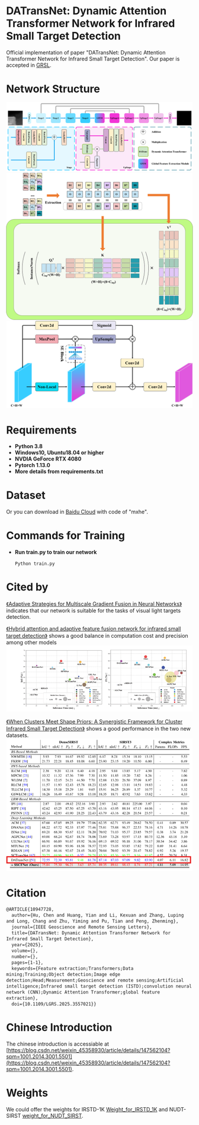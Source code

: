# DATransNet: Dynamic Attention Transformer Network for Infrared Small Target Detection

 Official implementation of paper "DATransNet: Dynamic Attention Transformer Network for Infrared Small Target Detection". 
 Our paper is accepted in [GRSL](https://ieeexplore.ieee.org/document/10947728).

# Network Structure

![Backbone](backbone.png)
![GradFormer](fig_0.png)
![Global Feature Extraction Module](GFEM.png)

# Requirements

* **Python 3.8**
* **Windows10, Ubuntu18.04 or higher**
* **NVDIA GeForce RTX 4080**
* **Pytorch 1.13.0**
* **More details from requirements.txt**

# Dataset

Or you can download in [Baidu Cloud](https://pan.baidu.com/s/19DOSJZTHC0KO-wKyGRSldQ?pwd=mxhe) with code of "mxhe".

# Commands for Training

* **Run train.py to train our network**
  ```Run
  Python train.py
  ```

# Cited by

[《Adaptive Strategies for Multiscale Gradient Fusion in Neural Networks》](https://www.researchgate.net/profile/Xinyi-Zhang-235/publication/385103761_Adaptive_Strategies_for_Multiscale_Gradient_Fusion_in_Neural_Networks/links/6716a74209ba2d0c76174965/Adaptive-Strategies-for-Multiscale-Gradient-Fusion-in-Neural-Networks.pdf) indicates that our network is suitable for the tasks of visual light targets detection.

[《Hybrid attention and adaptive feature fusion network for infrared small target detection》](https://www.sciencedirect.com/science/article/pii/S0143816625003999) shows a good balance in computation cost and precision among other models
![comparasions with other models](image.png)

[《When Clusters Meet Shape Priors: A Synergistic Framework for Cluster Infrared Small Target Detection》](https://ieeexplore.ieee.org/document/11164479) shows a good performance in the two new datasets.
![comparasions with other models](SSCFNet.png)
# Citation

```Citation
@ARTICLE{10947728,
  author={Hu, Chen and Huang, Yian and Li, Kexuan and Zhang, Luping and Long, Chang and Zhu, Yiming and Pu, Tian and Peng, Zhenming},
  journal={IEEE Geoscience and Remote Sensing Letters}, 
  title={DATransNet: Dynamic Attention Transformer Network for Infrared Small Target Detection}, 
  year={2025},
  volume={},
  number={},
  pages={1-1},
  keywords={Feature extraction;Transformers;Data mining;Training;Object detection;Image edge detection;Head;Measurement;Geoscience and remote sensing;Artificial intelligence;Infrared small target detection (ISTD);convolution neural network (CNN);Dynamic Attention Transformer;global feature extraction},
  doi={10.1109/LGRS.2025.3557021}}
```
# Chinese Introduction
The chinese introduction is accessiable at [https://blog.csdn.net/weixin_45358930/article/details/147562104?spm=1001.2014.3001.5501](https://blog.csdn.net/weixin_45358930/article/details/147562104?spm=1001.2014.3001.5501).
# Weights

We could offer the weights for IRSTD-1K [Weight_for_IRSTD_1K](best_ckpt_for_IRSTD_1K.pth.tar) and NUDT-SIRST [weight_for_NUDT_SIRST](best_ckpt_fot_NUDT_IRSTD.pth.tar).
